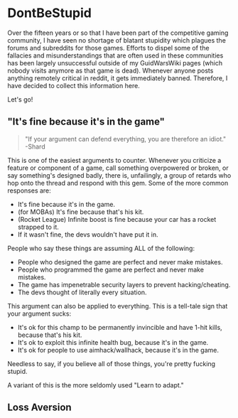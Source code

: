 # DontBeStupid
Over the fifteen years or so that I have been part of the competitive gaming community, I have seen no shortage of blatant stupidity which plagues the forums and subreddits for those games. Efforts to dispel some of the fallacies and misunderstandings that are often used in these communities has been largely unsuccessful outside of my GuidWarsWiki pages (which nobody visits anymore as that game is dead). Whenever anyone posts anything remotely critical in reddit, it gets immediately banned. Therefore, I have decided to collect this information here.

Let's go!

## "It's fine because it's in the game"

> "If your argument can defend everything, you are therefore an idiot."  
> -Shard

This is one of the easiest arguments to counter. Whenever you criticize a feature or component of a game, call something overpowered or broken, or say something's designed badly, there is, unfailingly, a group of retards who hop onto the thread and respond with this gem. Some of the more common responses are:

- It's fine because it's in the game.
- (for MOBAs) It's fine because that's his kit.
- (Rocket League) Infinite boost is fine because your car has a rocket strapped to it.
- If it wasn't fine, the devs wouldn't have put it in.

People who say these things are assuming ALL of the following:

- People who designed the game are perfect and never make mistakes.
- People who programmed the game are perfect and never make mistakes.
- The game has impenetrable security layers to prevent hacking/cheating.
- The devs thought of literally every situation.

This argument can also be applied to everything. This is a tell-tale sign that your argument sucks:
- It's ok for this champ to be permanently invincible and have 1-hit kills, because that's his kit.
- It's ok to exploit this infinite health bug, because it's in the game.
- It's ok for people to use aimhack/wallhack, because it's in the game.

Needless to say, if you believe all of those things, you're pretty fucking stupid.

A variant of this is the more seldomly used "Learn to adapt."

## Loss Aversion

